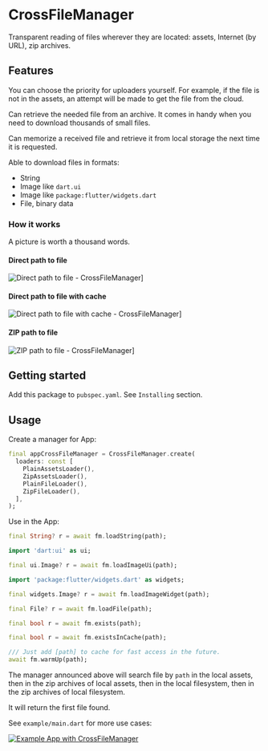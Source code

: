 # CrossFileManager

Transparent reading of files wherever they are located: assets, Internet (by URL), zip archives.

## Features

You can choose the priority for uploaders yourself. For example, if the file is not in the assets, an attempt will be made to get the file from the cloud.

Can retrieve the needed file from an archive. It comes in handy when you need to download thousands of small files.

Can memorize a received file and retrieve it from local storage the next time it is requested.

Able to download files in formats:

- String
- Image like `dart.ui`
- Image like `package:flutter/widgets.dart`
- File, binary data

### How it works

A picture is worth a thousand words.

#### Direct path to file

![Direct path to file - CrossFileManager](https://raw.githubusercontent.com/signmotion/cross_file_manager/master/images/direct_path_to_file.webp)]

#### Direct path to file with cache

![Direct path to file with cache - CrossFileManager](https://raw.githubusercontent.com/signmotion/cross_file_manager/master/images/direct_path_to_file_with_cache.webp)]

#### ZIP path to file

![ZIP path to file - CrossFileManager](https://raw.githubusercontent.com/signmotion/cross_file_manager/master/images/zip_path_to_file.webp)]

## Getting started

Add this package to `pubspec.yaml`. See `Installing` section.

## Usage

Create a manager for App:

```dart
final appCrossFileManager = CrossFileManager.create(
  loaders: const [
    PlainAssetsLoader(),
    ZipAssetsLoader(),
    PlainFileLoader(),
    ZipFileLoader(),
  ],
);
```

Use in the App:

```dart
final String? r = await fm.loadString(path);
```

```dart
import 'dart:ui' as ui;

final ui.Image? r = await fm.loadImageUi(path);
```

```dart
import 'package:flutter/widgets.dart' as widgets;

final widgets.Image? r = await fm.loadImageWidget(path);
```

```dart
final File? r = await fm.loadFile(path);
```

```dart
final bool r = await fm.exists(path);
```

```dart
final bool r = await fm.existsInCache(path);
```

```dart
/// Just add [path] to cache for fast access in the future.
await fm.warmUp(path);
```

The manager announced above will search file by `path` in the local assets,
then in the zip archives of local assets,
then in the local filesystem,
then in the zip archives of local filesystem.

It will return the first file found.

See `example/main.dart` for more use cases:

[![Example App with CrossFileManager](https://raw.githubusercontent.com/signmotion/cross_file_manager/master/images/zip_assets_demo.webp)](https://github.com/signmotion/cross_file_manager/tree/master/example)
